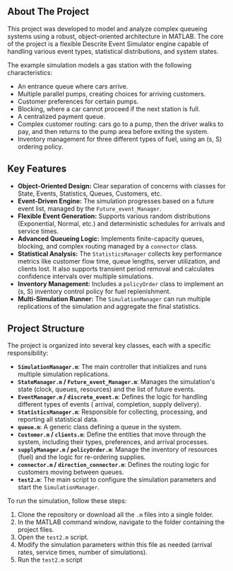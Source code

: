 

## About The Project

This project was developed to model and analyze complex queueing systems using a robust, object-oriented architecture in MATLAB. The core of the project is a flexible Descrite Event Simulator engine capable of handling various event types, statistical distributions, and system states.

The example simulation models a gas station with the following characteristics:
*   An entrance queue where cars arrive.
*   Multiple parallel pumps, creating choices for arriving customers.
*   Customer preferences for certain pumps.
*   Blocking, where a car cannot proceed if the next station is full.
*   A centralized payment queue.
*   Complex customer routing: cars go to a pump, then the driver walks to pay, and then returns to the pump area before exiting the system.
*   Inventory management for three different types of fuel, using an (s, S) ordering policy.


## Key Features

- **Object-Oriented Design:** Clear separation of concerns with classes for State, Events, Statistics, Queues, Customers, etc.
- **Event-Driven Engine:** The simulation progresses based on a future event list, managed by the `Future_event_Manager`.
- **Flexible Event Generation:** Supports various random distributions (Exponential, Normal, etc.) and deterministic schedules for arrivals and service times.
- **Advanced Queueing Logic:** Implements finite-capacity queues, blocking, and complex routing managed by a `connector` class.
- **Statistical Analysis:** The `StatisticsManager` collects key performance metrics like customer flow time, queue lengths, server utilization, and clients lost. It also supports transient period removal and calculates confidence intervals over multiple simulations.
- **Inventory Management:** Includes a `policyOrder` class to implement an (s, S) inventory control policy for fuel replenishment.
- **Multi-Simulation Runner:** The `SimulationManager` can run multiple replications of the simulation and aggregate the final statistics.

## Project Structure

The project is organized into several key classes, each with a specific responsibility:

- **`SimulationManager.m`**: The main controller that initializes and runs multiple simulation replications.
- **`StateManager.m` / `Future_event_Manager.m`**: Manages the simulation's state (clock, queues, resources) and the list of future events.
- **`EventManager.m` / `discrete_event.m`**: Defines the logic for handling different types of events ( arrival, completion, supply delivery).
- **`StatisticsManager.m`**: Responsible for collecting, processing, and reporting all statistical data.
- **`queue.m`**: A generic class defining a queue in the system.
- **`Customer.m` / `clients.m`**: Define the entities that move through the system, including their types, preferences, and arrival processes.
- **`supplyManager.m` / `policyOrder.m`**: Manage the inventory of resources (fuel) and the logic for re-ordering supplies.
- **`connector.m` / `direction_connector.m`**: Defines the routing logic for customers moving between queues.
- **`test2.m`**: The main script to configure the simulation parameters and start the `SimulationManager`.


To run the simulation, follow these steps:

1.  Clone the repository or download all the `.m` files into a single folder.
2.  In the MATLAB command window, navigate to the folder containing the project files.
3.  Open the `test2.m` script.
4.  Modify the simulation parameters within this file as needed (arrival rates, service times, number of simulations).
5.  Run the `test2.m` script 



